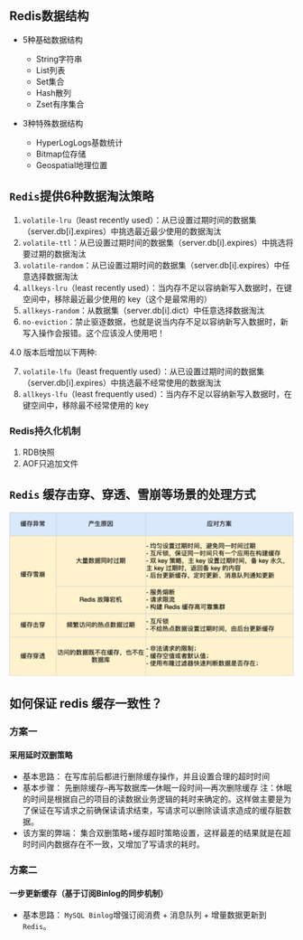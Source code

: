 ## Redis数据结构

+ 5种基础数据结构
  + String字符串
  + List列表
  + Set集合
  + Hash散列
  + Zset有序集合

+ 3种特殊数据结构
  + HyperLogLogs基数统计
  + Bitmap位存储
  + Geospatial地理位置

## `Redis`提供6种数据淘汰策略

1. `volatile-lru`（least recently used）：从已设置过期时间的数据集（server.db[i].expires）中挑选最近最少使用的数据淘汰
2. `volatile-ttl`：从已设置过期时间的数据集（server.db[i].expires）中挑选将要过期的数据淘汰
3. `volatile-random`：从已设置过期时间的数据集（server.db[i].expires）中任意选择数据淘汰
4. `allkeys-lru`（least recently used）：当内存不足以容纳新写入数据时，在键空间中，移除最近最少使用的 key（这个是最常用的）
5. `allkeys-random`：从数据集（server.db[i].dict）中任意选择数据淘汰
6. `no-eviction`：禁止驱逐数据，也就是说当内存不足以容纳新写入数据时，新写入操作会报错。这个应该没人使用吧！

4.0 版本后增加以下两种:

7. `volatile-lfu`（least frequently used）：从已设置过期时间的数据集（server.db[i].expires）中挑选最不经常使用的数据淘汰
8. `allkeys-lfu`（least frequently used）：当内存不足以容纳新写入数据时，在键空间中，移除最不经常使用的 key

### Redis持久化机制

1. RDB快照
2. AOF只追加文件

## `Redis` 缓存击穿、穿透、雪崩等场景的处理方式

![Alt text](../_media/redis-1.png)

## 如何保证 redis 缓存一致性？

### 方案一

#### 采用延时双删策略

+ 基本思路： 在写库前后都进行删除缓存操作，并且设置合理的超时时间
+ 基本步骤： 先删除缓存–再写数据库—休眠一段时间—再次删除缓存
  注：休眠的时间是根据自己的项目的读数据业务逻辑的耗时来确定的。这样做主要是为了保证在写请求之前确保读请求结束，写请求可以删除读请求造成的缓存脏数据。
+ 该方案的弊端： 集合双删策略+缓存超时策略设置，这样最差的结果就是在超时时间内数据存在不一致，又增加了写请求的耗时。

### 方案二

#### 一步更新缓存（基于订阅Binlog的同步机制）

+ 基本思路： `MySQL Binlog`增强订阅消费 + 消息队列 + 增量数据更新到`Redis`。
